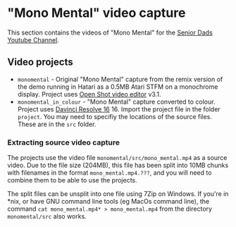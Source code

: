 # "Mono Mental" video capture

This section contains the videos of "Mono Mental" for the [Senior Dads Youtube Channel](https://www.youtube.com/@theseniordads).

## Video projects

* `monomental` - Original "Mono Mental" capture from the remix version of the demo running in Hatari as a 0.5MB Atari STFM on a monochrome display. Project uses [Open Shot video editor](https://www.openshot.org/) v3.1.
* `monomental_in_colour` - "Mono Mental" capture converted to colour. Project uses [Davinci Resolve 16](https://www.blackmagicdesign.com/products/davinciresolve) 16. Import the project file in the folder `project`. You may need to specifiy the locations of the source files. These are in the `src` folder.

### Extracting source video capture

The projects use the video file `monomental/src/mono_mental.mp4` as a source video. Due to the file size (204MB), this file has been split into 10MB chunks with filenames in the format `mono_mental.mp4.???`, and you will need to combine them to be able to use the projects.

The split files can be unsplit into one file using 7Zip on Windows. If you're in *nix, or have GNU command line tools (eg MacOs command line), the command `cat mono_mental.mp4* > mono_mental.mp4` from the directory `monomental/src` also works.
